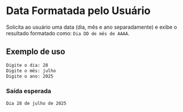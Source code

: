 # Data Formatada pelo Usuário

Solicita ao usuário uma data (dia, mês e ano separadamente) e exibe o resultado formatado como: `Dia DD de mês de AAAA`.

## Exemplo de uso
```bash
Digite o dia: 28
Digite o mês: julho
Digite o ano: 2025
```
### Saída esperada
```
Dia 28 de julho de 2025
```